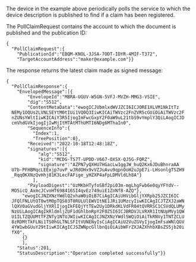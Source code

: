 
The device in the example above periodically polls the service to which the device 
description is published to find if a claim has been registered.

The PollClaimRequest contains the account to which the document is published
and the publication ID:


~~~~
{
  "PollClaimRequest":{
    "PublicationId":"EBQM-KNOL-3JSA-7ODT-IDYR-4MIF-T372",
    "TargetAccountAddress":"maker@example.com"}}
~~~~


The response returns the latest claim made as signed message:


~~~~
{
  "PollClaimResponse":{
    "EnvelopedMessage":[{
        "EnvelopeId":"MBRA-UGUV-W5GN-5VFJ-MVZH-MMG3-VSIE",
        "dig":"S512",
        "ContentMetaData":"ewogICJVbmlxdWVJZCI6ICJORE1XLVM1NkItTz
  NEMy1OQUs2LVNLSEYtM0tIUi1VQ0Q3IiwKICAiTWVzc2FnZVR5cGUiOiAiTWVzc2F
  nZUNsYWltIiwKICAiY3R5IjogImFwcGxpY2F0aW9uL21tbS9vYmplY3QiLAogICJD
  cmVhdGVkIjogIjIwMjItMTAtMThUMTI6NDg6MThaIn0",
        "SequenceInfo":{
          "Index":1,
          "TreePosition":0},
        "Received":"2022-10-18T12:48:18Z",
        "signatures":[{
            "alg":"S512",
            "kid":"MCDG-TS7T-UPDD-V667-OXSX-QJ5G-FQRZ",
            "signature":"AZPN7yQXHU7HGacLw1ggJW_huQ2Kx6JDuBhnraAA
  U7b-PFHBMqcLEExjp7uvP_wJRdOHx9vVZJuAvu9qpnOoH2uJpE7i-LHsonlgTSZH9
  _RqqOKXNzQvHhj81K3LecFAFige_yHZXP4aFpLDMVldLh8A"}
          ],
        "PayloadDigest":"UzMKbHTyfoSBf2pi03m-mgLhgFwb6e0qyYFYdV--
  MO5icQ_AxmcJCvoHT698416SI4qvEz749uiE1ZnNf8-AZQ"},
      "ewogICJNZXNzYWdlQ2xhaW0iOiB7CiAgICAiUHVibGljYXRpb25JZCI6IC
  JFQlFNLUtOT0wtM0pTQS03T0RULUlEWVItNE1JRi1UMzcyIiwKICAgICJTZXJ2aWN
  lQXV0aGVudGljYXRlIjogIkFEQjYtTEw2Uy1DRkdKLVdFR04tQVRRSC1CSVdQLUMy
  NzUiLAogICAgIkRldmljZUF1dGhlbnRpY2F0ZSI6ICJBRDVJLVRXR1ItNUpMVy1QW
  U1ILTZQUUMtTFZNTy1NTUJWIiwKICAgICJNZXNzYWdlSWQiOiAiTkRNVy1TNTZCLU
  8zRDMtTkFLNi1TS0hGLTNLSFItVUNENyIsCiAgICAiU2VuZGVyIjogImFsaWNlQGV
  4YW1wbGUuY29tIiwKICAgICJSZWNpcGllbnQiOiAibWFrZXJAZXhhbXBsZS5jb20i
  fX0",
      {}
      ],
    "Status":201,
    "StatusDescription":"Operation completed successfully"}}
~~~~



